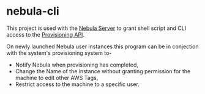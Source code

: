 # nebula-cli

This project is used with the [Nebula Server](https://github.com/tedivm/nebula) to grant shell script and CLI access to the [Provisioning API](https://github.com/tedivm/nebula/wiki/Provisioning-API).

On newly launched Nebula user instances this program can be in conjection with the system's provisioning system to-

* Notify Nebula when provisioning has completed,
* Change the Name of the instance without granting permission for the machine to edit other AWS Tags,
* Restrict access to the machine to a specific user.
